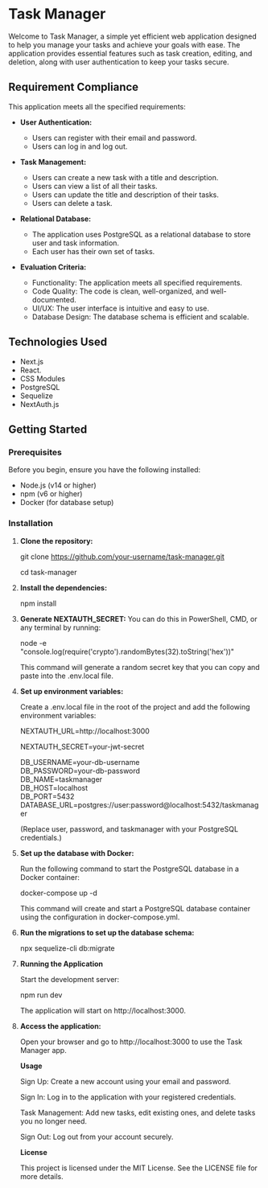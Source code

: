 # Task Manager

Welcome to Task Manager, a simple yet efficient web application designed to help you manage your tasks and achieve your goals with ease. The application provides essential features such as task creation, editing, and deletion, along with user authentication to keep your tasks secure.

## Requirement Compliance

This application meets all the specified requirements:

- **User Authentication:**
  - Users can register with their email and password.
  - Users can log in and log out.

- **Task Management:**
  - Users can create a new task with a title and description.
  - Users can view a list of all their tasks.
  - Users can update the title and description of their tasks.
  - Users can delete a task.

- **Relational Database:**
  - The application uses PostgreSQL as a relational database to store user and task information.
  - Each user has their own set of tasks.

- **Evaluation Criteria:**
  - Functionality: The application meets all specified requirements.
  - Code Quality: The code is clean, well-organized, and well-documented.
  - UI/UX: The user interface is intuitive and easy to use.
  - Database Design: The database schema is efficient and scalable.

## Technologies Used

- Next.js
- React.
- CSS Modules
- PostgreSQL
- Sequelize
- NextAuth.js

## Getting Started

### Prerequisites

Before you begin, ensure you have the following installed:

- Node.js (v14 or higher)
- npm (v6 or higher)
- Docker (for database setup)


### Installation

1. **Clone the repository:**

    git clone https://github.com/your-username/task-manager.git

    cd task-manager

3. **Install the dependencies:**

    npm install


4.  **Generate NEXTAUTH_SECRET:**
    You can do this in PowerShell, CMD, or any terminal by running:

    node -e "console.log(require('crypto').randomBytes(32).toString('hex'))"
    
    This command will generate a random secret key that you can copy and paste into the .env.local file.


5. **Set up environment variables:**

    Create a .env.local file in the root of the project and add the following environment variables:
   
    NEXTAUTH_URL=http://localhost:3000
   
    NEXTAUTH_SECRET=your-jwt-secret
   
    DB_USERNAME=your-db-username     
    DB_PASSWORD=your-db-password     
    DB_NAME=taskmanager     
    DB_HOST=localhost     
    DB_PORT=5432     
    DATABASE_URL=postgres://user:password@localhost:5432/taskmanager
  
      (Replace user, password, and taskmanager with your PostgreSQL credentials.)


4. **Set up the database with Docker:**

    Run the following command to start the PostgreSQL database in a Docker container:

    docker-compose up -d

    This command will create and start a PostgreSQL database container using the configuration in docker-compose.yml.

5. **Run the migrations to set up the database schema:**

    npx sequelize-cli db:migrate

6. **Running the Application**
    
    Start the development server:

    npm run dev

    The application will start on http://localhost:3000.

7. **Access the application:**

    Open your browser and go to http://localhost:3000 to use the Task Manager app.

     **Usage**
   
    Sign Up: Create a new account using your email and password.
   
    Sign In: Log in to the application with your registered credentials.
   
    Task Management: Add new tasks, edit existing ones, and delete tasks you no longer need.

    Sign Out: Log out from your account securely.
    

    **License**
   
    This project is licensed under the MIT License. See the LICENSE file for more details.

